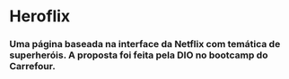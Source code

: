 # Heroflix

### Uma página baseada na interface da Netflix com temática de superheróis. A proposta foi feita pela DIO no bootcamp  do Carrefour.
